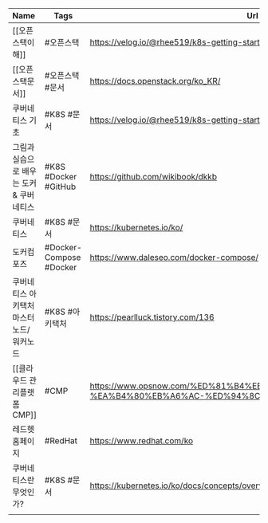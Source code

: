 

| Name                                     | Tags                                             | Url                                                                                                             |
|:---------------------------------------- | ------------------------------------------------ | --------------------------------------------------------------------------------------------------------------- |
| [[오픈스택이해]]                         | #오픈스택                                        | https://velog.io/@rhee519/k8s-getting-started                                                                   |
| [[오픈스택문서]]                         | #오픈스택 #문서                                  | https://docs.openstack.org/ko_KR/                                                                               |
| 쿠버네티스 기초                          | #K8S  #문서                                      | https://velog.io/@rhee519/k8s-getting-started                                                                   |
| 그림과 실습으로 배우는 도커 & 쿠버네티스 | #K8S #Docker #GitHub                             | https://github.com/wikibook/dkkb                                                                                |
| 쿠버네티스                               | #K8S #문서                                       | https://kubernetes.io/ko/                                                                                       |
| 도커컴포즈                               | #Docker-Compose #Docker                          | https://www.daleseo.com/docker-compose/                                                                         |
| 쿠버네티스 아키택처 마스터노드/워커노드  | #K8S #아키택처                                   | https://pearlluck.tistory.com/136                                                                               |
| [[클라우드 관리플랫폼 CMP]]              | #CMP                                             | https://www.opsnow.com/%ED%81%B4%EB%9D%BC%EC%9A%B0%EB%93%9C-%EA%B4%80%EB%A6%AC-%ED%94%8C%EB%9E%AB%ED%8F%BC-cmp/ |
| 레드헷 홈페이지                          | #RedHat                                          | https://www.redhat.com/ko                                                                                       |
| 쿠버네티스란 무엇인가?                   | #K8S #문서  | https://kubernetes.io/ko/docs/concepts/overview/                                                                                                                 |
|                                          |                                                  |                                                                                                                 |

